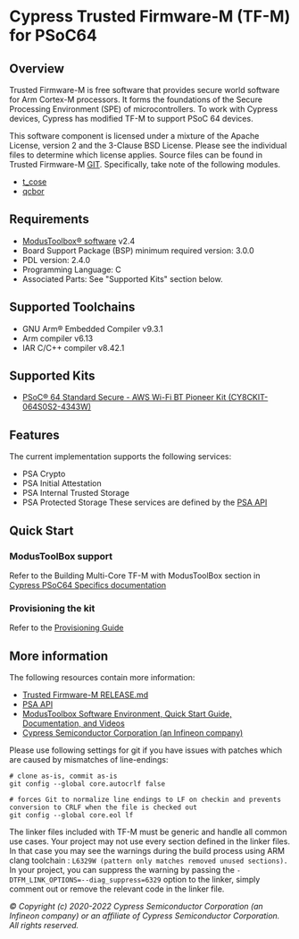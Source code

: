 ﻿# Cypress Trusted Firmware-M (TF-M) for PSoC64

## Overview

Trusted Firmware-M is free software that provides secure world software for Arm Cortex-M processors. It forms the foundations
of the Secure Processing Environment (SPE) of microcontrollers. To work with Cypress devices, Cypress has modified TF-M to support PSoC 64 devices.

This software component is licensed under a mixture of the Apache License, version 2 and the 3-Clause BSD License. Please see the individual files to determine which license applies. Source files can be found in Trusted Firmware-M [GIT](https://git.trustedfirmware.org/trusted-firmware-m.git). Specifically, take note of the following modules.
* [t_cose](https://git.trustedfirmware.org/TF-M/trusted-firmware-m.git/tree/lib/ext/t_cose/LICENSE)
* [qcbor](https://git.trustedfirmware.org/TF-M/trusted-firmware-m.git/tree/lib/ext/qcbor/README.md)


## Requirements

* [ModusToolbox® software](https://www.infineon.com/cms/en/design-support/tools/sdk/modustoolbox-software) v2.4
* Board Support Package (BSP) minimum required version: 3.0.0
* PDL version: 2.4.0
* Programming Language: C
* Associated Parts: See "Supported Kits" section below.

## Supported Toolchains

* GNU Arm® Embedded Compiler v9.3.1
* Arm compiler v6.13
* IAR C/C++ compiler v8.42.1

## Supported Kits

* [PSoC® 64 Standard Secure - AWS Wi-Fi BT Pioneer Kit (CY8CKIT-064S0S2-4343W)](https://www.infineon.com/cms/en/product/evaluation-boards/cy8ckit-064s0s2-4343w)

## Features

The current implementation supports the following services:
* PSA Crypto
* PSA Initial Attestation
* PSA Internal Trusted Storage
* PSA Protected Storage
These services are defined by the [PSA API](https://github.com/ARM-software/psa-arch-tests/tree/master/api-specs)

## Quick Start

### ModusToolBox support
Refer to the Building Multi-Core TF-M with ModusToolBox section in [Cypress PSoC64 Specifics documentation](https://github.com/Infineon/src-trusted-firmware-m/blob/master/platform/ext/target/cypress/psoc64/cypress_psoc64_spec.rst)


### Provisioning the kit
Refer to the [Provisioning Guide](https://www.cypress.com/file/521106/download)


## More information
The following resources contain more information:
* [Trusted Firmware-M RELEASE.md](./RELEASE.md)
* [PSA API](https://github.com/ARM-software/psa-arch-tests/tree/master/api-specs)
* [ModusToolbox Software Environment, Quick Start Guide, Documentation, and Videos](https://www.infineon.com/cms/en/design-support/tools/sdk/modustoolbox-software)
* [Cypress Semiconductor Corporation (an Infineon company)](https://www.infineon.com)

Please use following settings for git if you have issues with patches which are caused by mismatches of line-endings:

```
# clone as-is, commit as-is
git config --global core.autocrlf false

# forces Git to normalize line endings to LF on checkin and prevents conversion to CRLF when the file is checked out
git config --global core.eol lf
```

The linker files included with TF-M must be generic and handle all common use cases. Your project may not use every
section defined in the linker files. In that case you may see the warnings during the build process using ARM clang toolchain :
``L6329W (pattern only matches removed unused sections).``
In your project, you can suppress the warning by passing the ``-DTFM_LINK_OPTIONS=--diag_suppress=6329`` option to the linker,
simply comment out or remove the relevant code in the linker file.

*© Copyright (c) 2020-2022 Cypress Semiconductor Corporation (an Infineon company) or an affiliate of Cypress Semiconductor Corporation. All rights reserved.*
